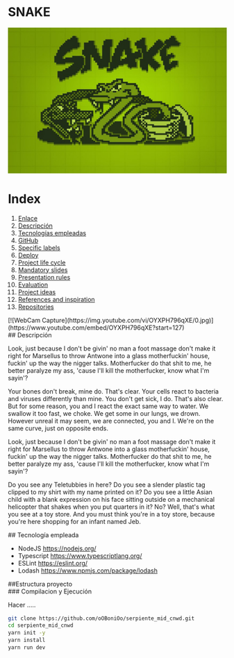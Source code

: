 # SNAKE

<p align='center'><img src="./imgs/snake_logo.jpg" alt= "ini"></p>

# Index

1. [Enlace](#id1)
2. [Descripción](#id2)
3. [Tecnologías empleadas](#id3)
4. [GitHub](#id4)
5. [Specific labels](#id5)
6. [Deploy](#id6)
7. [Project life cycle](#id7)
8. [Mandatory slides](#id8)
9. [Presentation rules](#id9)
10. [Evaluation](#id10)
11. [Project ideas](#id11)
12. [References and inspiration](#id12)
13. [Repositories](#id13)

<div id='id1'/>
[![WebCam Capture](https://img.youtube.com/vi/OYXPH796qXE/0.jpg)](https://www.youtube.com/embed/OYXPH796qXE?start=127)

<div id='id1'/>
## Descripción

<!-- start slipsum code -->

<p>Look, just because I don't be givin' no man a foot massage don't make it right for Marsellus to throw Antwone into a glass motherfuckin' house, fuckin' up the way the nigger talks. Motherfucker do that shit to me, he better paralyze my ass, 'cause I'll kill the motherfucker, know what I'm sayin'? </p>

<p>Your bones don't break, mine do. That's clear. Your cells react to bacteria and viruses differently than mine. You don't get sick, I do. That's also clear. But for some reason, you and I react the exact same way to water. We swallow it too fast, we choke. We get some in our lungs, we drown. However unreal it may seem, we are connected, you and I. We're on the same curve, just on opposite ends. </p>

<p>Look, just because I don't be givin' no man a foot massage don't make it right for Marsellus to throw Antwone into a glass motherfuckin' house, fuckin' up the way the nigger talks. Motherfucker do that shit to me, he better paralyze my ass, 'cause I'll kill the motherfucker, know what I'm sayin'? </p>

<p>Do you see any Teletubbies in here? Do you see a slender plastic tag clipped to my shirt with my name printed on it? Do you see a little Asian child with a blank expression on his face sitting outside on a mechanical helicopter that shakes when you put quarters in it? No? Well, that's what you see at a toy store. And you must think you're in a toy store, because you're here shopping for an infant named Jeb. </p>

<!-- end slipsum code -->
<div id='id2'/>
## Tecnología empleada

- NodeJS https://nodejs.org/
- Typescript https://www.typescriptlang.org/
- ESLint https://eslint.org/
- Lodash https://www.npmjs.com/package/lodash

<div id='id3'/>
##Estructura proyecto
<div id='id4'/>
### Compilacion y Ejecución

Hacer .....

```sh
git clone https://github.com/oOBoniOo/serpiente_mid_cnwd.git
cd serpiente_mid_cnwd
yarn init -y
yarn install
yarn run dev
```
